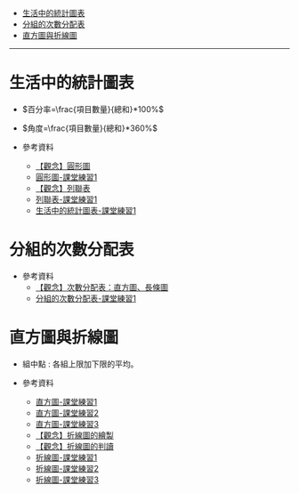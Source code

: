 * [生活中的統計圖表](#生活中的統計圖表)
* [分組的次數分配表](#分組的次數分配表)
* [直方圖與折線圖](#直方圖與折線圖)

---

# 生活中的統計圖表

- $百分率=\frac{項目數量}{總和}*100%$
- $角度=\frac{項目數量}{總和}*360%$

- 參考資料
  - [【觀念】圓形圖](https://www.youtube.com/watch?v=aIaCnOhSFNY "【觀念】圓形圖")
  - [圓形圖-課堂練習1](https://www.junyiacademy.org/article/e153b31994d5428abd1354175c41be6f "圓形圖-課堂練習1")
  - [【觀念】列聯表](https://www.youtube.com/watch?v=ZolZ4aIELU8 "【觀念】列聯表")
  - [列聯表-課堂練習1](https://www.junyiacademy.org/article/1971f3f1408a468b940e1706f18ce5f1 "列聯表-課堂練習1")
  - [生活中的統計圖表-課堂練習1](https://www.junyiacademy.org/article/a11bdd5e81bb4b7ca9e7cc9a5310e7b0 "生活中的統計圖表-課堂練習1")

# 分組的次數分配表

- 參考資料
  - [【觀念】次數分配表：直方圖、長條圖](https://www.youtube.com/watch?v=VW9-pJKqums "【觀念】次數分配表：直方圖、長條圖")
  - [分組的次數分配表-課堂練習1](https://www.junyiacademy.org/article/4414cf8696cd49a5b4ff9bcbbb41336b "分組的次數分配表-課堂練習1")

# 直方圖與折線圖

- 組中點 : 各組上限加下限的平均。

- 參考資料
  - [直方圖-課堂練習1](https://www.junyiacademy.org/article/eae33e26925f48c6804b49ff34272d36 "直方圖-課堂練習1")
  - [直方圖-課堂練習2](https://www.junyiacademy.org/article/d0685128f7b4448eba30cdad2de9c502 "直方圖-課堂練習2")
  - [直方圖-課堂練習3](https://www.junyiacademy.org/article/6b7298a1d2c44aac8c3296b421a245c9 "直方圖-課堂練習3")
  - [【觀念】折線圖的繪製](https://www.youtube.com/watch?v=aHjUwvCZp8k "【觀念】折線圖的繪製")
  - [【觀念】折線圖的判讀](https://www.youtube.com/watch?v=1PL4Gnz8L-w "【觀念】折線圖的判讀")
  - [折線圖-課堂練習1](https://www.junyiacademy.org/article/0e11bba0acea47cfb0cd93bb1a086346 "折線圖-課堂練習1")
  - [折線圖-課堂練習2](https://www.junyiacademy.org/article/d9446ce55320459b9ddd7e77f0dfa064 "折線圖-課堂練習2")
  - [折線圖-課堂練習3](https://www.junyiacademy.org/article/b16d971c45734b3cad9b77251b407150 "折線圖-課堂練習3")